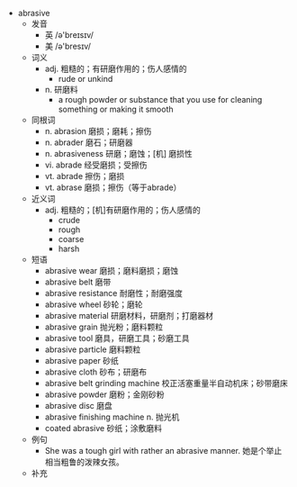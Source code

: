 - abrasive
  - 发音
    - 英 /ə'breɪsɪv/
    - 美 /ə'bresɪv/
  - 词义
    - adj. 粗糙的；有研磨作用的；伤人感情的
      - rude or unkind
    - n. 研磨料
      - a rough powder or substance that you use for cleaning something or making it smooth
  - 同根词
    - n. abrasion 磨损；磨耗；擦伤
    - n. abrader 磨石；研磨器
    - n. abrasiveness 研磨；磨蚀；[机] 磨损性
    - vi. abrade 经受磨损；受擦伤
    - vt. abrade 擦伤；磨损
    - vt. abrase 磨损；擦伤（等于abrade）
  - 近义词
    - adj. 粗糙的；[机]有研磨作用的；伤人感情的
      - crude
      - rough
      - coarse
      - harsh
  - 短语
    - abrasive wear 磨损；磨料磨损；磨蚀
    - abrasive belt 磨带
    - abrasive resistance 耐磨性；耐磨强度
    - abrasive wheel 砂轮；磨轮
    - abrasive material 研磨材料，研磨剂；打磨器材
    - abrasive grain 抛光粉；磨料颗粒
    - abrasive tool 磨具，研磨工具；砂磨工具
    - abrasive particle 磨料颗粒
    - abrasive paper 砂纸
    - abrasive cloth 砂布；研磨布
    - abrasive belt grinding machine 校正活塞重量半自动机床；砂带磨床
    - abrasive powder 磨粉；金刚砂粉
    - abrasive disc 磨盘
    - abrasive finishing machine n. 抛光机
    - coated abrasive 砂纸；涂敷磨料
  - 例句
    - She was a tough girl with rather an abrasive manner. 她是个举止相当粗鲁的泼辣女孩。
  - 补充